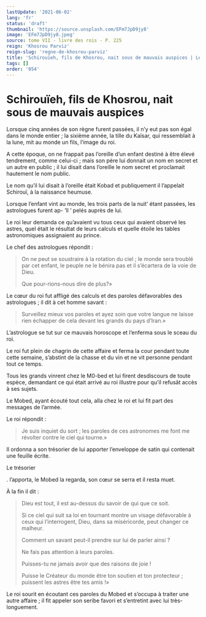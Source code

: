 ```yaml
---
lastUpdate: '2021-06-02'
lang: 'fr'
status: 'draft'
thumbnail: 'https://source.unsplash.com/EFm7JpD9jy8'
image: 'EFm7JpD9jy8.jpeg'
source: tome VII - livre des rois - P. 225
reign: 'Khosrou Parviz'
reign-slug: 'regne-de-khosrou-parviz'
title: 'Schirouïeh, fils de Khosrou, nait sous de mauvais auspices | Le Livre des Rois | Shâhnâmeh'
tags: []
order: '054'
---
```


# Schirouïeh, fils de Khosrou, nait sous de mauvais auspices

Lorsque cinq années de son règne furent passées, il n’y eut pas son égal dans le monde entier ; la sixième année, la tille du Kaïsar, qui ressemblait à la lune, mit au monde un fils, l’image du roi.

A cette époque, on ne frappait pas l’oreille d’un enfant destiné à être élevé tendrement, comme celui-ci ; mais son père lui donnait un nom en secret et un autre en public ; il lui disait dans l’oreille le nom secret et proclamait hautement le nom public.

Le nom qu’il lui disait à l’oreille était Kobad et publiquement il l’appelait Schirouï, à la naissance heumuse.

Lorsque l’enfant vint au monde, les trois parts de la nuit’ étant passées, les astrologues furent ap-
’ll
’
pelés auprès de lui.

Le roi leur demanda ce qu’avaient vu tous ceux qui avaient observé les astres, quel était le résultat de leurs calculs et quelle étoile les tables astronomiques assignaient au prince.

Le chef des astrologues répondit :

> On ne peut se soustraire à la rotation du ciel ; le monde sera troublé par cet enfant, le peuple ne le bénira pas et il s’écartera de la voie de Dieu.
>
> Que pour-rions-nous dire de plus?»

Le cœur du roi fut affligé des calculs et des paroles défavorables des astrologues ; il dit à cet homme savant :

> Surveillez mieux vos paroles et ayez soin que votre langue ne laisse rien échapper de cela devant les grands du pays d’Iran.»

L’astrologue se tut sur ce mauvais horoscope et l’enferma sous le sceau du roi.

Le roi fut plein de chagrin de cette affaire et ferma la cour pendant toute cette semaine, s’abstint de la chasse et du vin et ne vit personne pendant tout ce temps.

Tous les grands vinrent chez le M0-bed et lui firent desdiscours de toute espèce, demandant ce qui était arrivé au roi illustre pour qu’il refusât accès à ses sujets.

Le Mobed, ayant écouté tout cela, alla chez le roi et lui fit part des messages de l’armée.

Le roi répondit :

> Je suis inquiet du sort ; les paroles de ces astronomes me font me révolter contre le ciel qui tourne.»

Il ordonna a son trésorier de lui apporter l’enveloppe de satin qui contenait une feuille écrite.

Le trésorier

. l’apporta, le Mobed la regarda, son cœur se serra et il resta muet.

À la fin il dit :

> Dieu est tout, il est au-dessus du savoir de qui que ce soit.
>
> Si ce ciel qui suit sa loi en tournant montre un visage défavorable à ceux qui l’interrogent, Dieu, dans sa miséricorde, peut changer ce malheur.
>
> Comment un savant peut-il prendre sur lui de parler ainsi ?
>
> Ne fais pas attention à leurs paroles.
>
> Puisses-tu ne jamais avoir que des raisons de joie !
>
> Puisse le Créateur du monde être ton soutien et ton protecteur ; puissent les astres être tes amis !»

Le roi sourit en écoutant ces paroles du Mobed et s’occupa à traiter une autre affaire ; il fit appeler son seribe favori et s’entretint avec lui très-longuement.
